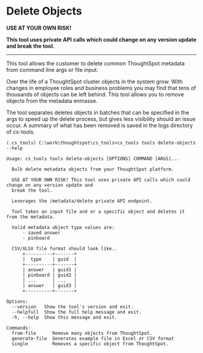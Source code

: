 # Delete Objects

**USE AT YOUR OWN RISK!**

**This tool uses private API calls which could change on any version update and break the tool.**

---

This tool allows the customer to delete common ThoughtSpot metadata from command line args or file input. 

Over the life of a ThoughtSpot cluster objects in the system grow. With changes in employee 
roles and business problems you may find that tens of thousands of objects can be left behind.
This tool allows you to remove objects from the metadata enmasse. 

The tool separates deletes objects in batches that can be specified in the args to speed up the delete process, but gives less visibility should an issue occur. A summary of what has been removed is saved in the logs directory of cs-tools. 


```console
(.cs_tools) C:\work\thoughtspot\cs_tools>cs_tools tools delete-objects --help

Usage: cs_tools tools delete-objects [OPTIONS] COMMAND [ARGS]...

  Bulk delete metadata objects from your ThoughtSpot platform.

  USE AT YOUR OWN RISK! This tool uses private API calls which could change on any version update and
  break the tool.

  Leverages the /metadata/delete private API endpoint.

  Tool takes an input file and or a specific object and deletes it from the metadata.

  Valid metadata object type values are:
      - saved answer
      - pinboard

  CSV/XLSX file format should look like..
      +----------+-------+
      |  type    | guid  |
      +----------+-------+
      | answer   | guid1 |
      | pinboard | guid2 |
      | ...      | ...   |
      | answer   | guid3 |
      +----------+-------+

Options:
  --version   Show the tool's version and exit.
  --helpfull  Show the full help message and exit.
  -h, --help  Show this message and exit.

Commands:
  from-file      Remove many objects from ThoughtSpot.
  generate-file  Generates example file in Excel or CSV format
  single         Removes a specific object from ThoughtSpot.
```

